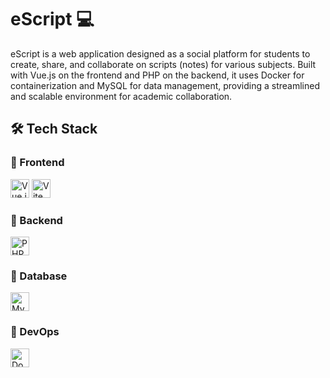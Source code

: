 # eScript 💻 

eScript is a web application designed as a social platform for students to create, share, and collaborate on scripts (notes) for various subjects. Built with Vue.js on the frontend and PHP on the backend, it uses Docker for containerization and MySQL for data management, providing a streamlined and scalable environment for academic collaboration.

## 🛠️ Tech Stack

### 🔹 Frontend
<img src="https://cdn.jsdelivr.net/gh/devicons/devicon/icons/vuejs/vuejs-original.svg" alt="Vue.js" width="30"/>  
<img src="https://cdn.jsdelivr.net/gh/devicons/devicon/icons/vite/vite-original.svg" alt="Vite" width="30"/>

### 🔹 Backend
<img src="https://cdn.jsdelivr.net/gh/devicons/devicon/icons/php/php-original.svg" alt="PHP" width="30"/>

### 🔹 Database
<img src="https://cdn.jsdelivr.net/gh/devicons/devicon/icons/mysql/mysql-original.svg" alt="MySQL" width="30"/>

### 🔹 DevOps
<img src="https://cdn.jsdelivr.net/gh/devicons/devicon/icons/docker/docker-original.svg" alt="Docker" width="30"/>
